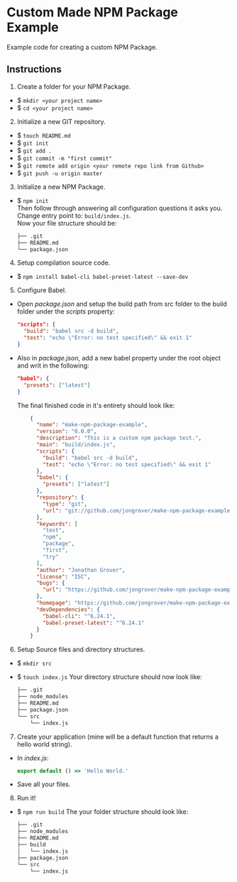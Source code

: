 # Custom Made NPM Package Example

Example code for creating a custom NPM Package.

## Instructions

1. Create a folder for your NPM Package.
  - $ `mkdir <your project name>`  
  - $ `cd <your project name>`  
2. Initialize a new GIT repository.
  - $ `touch README.md`
  - $ `git init`
  - $ `git add .`
  - $ `git commit -m "first commit"`
  - $ `git remote add origin <your remote repo link from Github>`
  - $ `git push -u origin master`
3. Initialize a new NPM Package.
  - $ `npm init`  
  Then follow through answering all configuration questions it asks you. Change entry point to: `build/index.js`.  
  Now your file structure should be:

      ```bash
      ├── .git
      ├── README.md
      └── package.json
      ```  
4. Setup compilation source code.
  - $ `npm install babel-cli babel-preset-latest --save-dev`
5. Configure Babel.
  - Open _package.json_ and setup the build path from src folder to the build folder under the _scripts_ property:

      ```json
      "scripts": {
        "build": "babel src -d build",
        "test": "echo \"Error: no test specified\" && exit 1"
      }
      ```  
  - Also in _package.json_, add a new babel property under the root object and writ in the following:

      ```json
      "babel": {
        "presets": ["latest"]
      }
      ```  

      The final finished code in it's entirety should look like:

      ```json
          {
            "name": "make-npm-package-example",
            "version": "0.0.0",
            "description": "This is a custom npm package test.",
            "main": "build/index.js",
            "scripts": {
              "build": "babel src -d build",
              "test": "echo \"Error: no test specified\" && exit 1"
            },
            "babel": {
              "presets": ["latest"]
            },
            "repository": {
              "type": "git",
              "url": "git://github.com/jongrover/make-npm-package-example.git"
            },
            "keywords": [
              "test",
              "npm",
              "package",
              "first",
              "try"
            ],
            "author": "Jonathan Grover",
            "license": "ISC",
            "bugs": {
              "url": "https://github.com/jongrover/make-npm-package-example/issues"
            },
            "homepage": "https://github.com/jongrover/make-npm-package-example",
            "devDependencies": {
              "babel-cli": "^6.24.1",
              "babel-preset-latest": "^6.24.1"
            }
          }
      ```  
6. Setup Source files and directory structures.
  - $ `mkdir src`
  - $ `touch index.js` Your directory structure should now look like:

      ```bash
      ├── .git
      ├── node_modules
      ├── README.md
      ├── package.json
      └── src
          └── index.js
      ```  
7. Create your application (mine will be a default function that returns a hello world string).
  - In _index.js_:

    ```javascript
    export default () => 'Hello World.'
    ```  
  - Save all your files.
8. Run it!
  - $ `npm run build` The your folder structure should look like:

      ```bash
      ├── .git
      ├── node_modules
      ├── README.md
      ├── build
      │   └── index.js
      ├── package.json
      └── src
          └── index.js
    ```  
